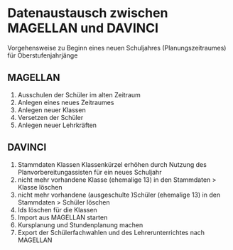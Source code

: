 # Datenaustausch zwischen MAGELLAN und DAVINCI

Vorgehensweise zu Beginn eines neuen Schuljahres (Planungszeitraumes) für Oberstufenjahrjänge

## MAGELLAN

1. Ausschulen der Schüler im alten Zeitraum
2. Anlegen eines neues Zeitraumes
3. Anlegen neuer Klassen
4. Versetzen der Schüler
5. Anlegen neuer Lehrkräften

## DAVINCI 

1. Stammdaten Klassen Klassenkürzel erhöhen durch Nutzung des Planvorbereitungassisten für ein neues Schuljahr
2. nicht mehr vorhandene Klasse (ehemalige 13) in den Stammdaten > Klasse löschen
3. nicht mehr vorhandene (ausgeschulte )Schüler (ehemalige 13) in den Stammdaten > Schüler löschen
4. Ids löschen für die Klassen
5. Import aus MAGELLAN starten
6. Kursplanung und Stundenplanung machen
7. Export der Schülerfachwahlen und des Lehrerunterrichtes nach MAGELLAN 